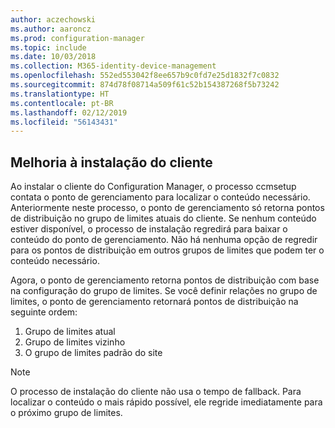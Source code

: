 ```yaml
---
author: aczechowski
ms.author: aaroncz
ms.prod: configuration-manager
ms.topic: include
ms.date: 10/03/2018
ms.collection: M365-identity-device-management
ms.openlocfilehash: 552ed553042f8ee657b9c0fd7e25d1832f7c0832
ms.sourcegitcommit: 874d78f08714a509f61c52b154387268f5b73242
ms.translationtype: HT
ms.contentlocale: pt-BR
ms.lasthandoff: 02/12/2019
ms.locfileid: "56143431"
---
```

## <a name="bkmk_ccmsetup"></a> Melhoria à instalação do cliente
<!--1358840-->

Ao instalar o cliente do Configuration Manager, o processo ccmsetup contata o ponto de gerenciamento para localizar o conteúdo necessário. Anteriormente neste processo, o ponto de gerenciamento só retorna pontos de distribuição no grupo de limites atuais do cliente. Se nenhum conteúdo estiver disponível, o processo de instalação regredirá para baixar o conteúdo do ponto de gerenciamento. Não há nenhuma opção de regredir para os pontos de distribuição em outros grupos de limites que podem ter o conteúdo necessário. 

Agora, o ponto de gerenciamento retorna pontos de distribuição com base na configuração do grupo de limites. Se você definir relações no grupo de limites, o ponto de gerenciamento retornará pontos de distribuição na seguinte ordem:
1. Grupo de limites atual  
2. Grupo de limites vizinho  
3. O grupo de limites padrão do site  

> [!Note]  
> O processo de instalação do cliente não usa o tempo de fallback. Para localizar o conteúdo o mais rápido possível, ele regride imediatamente para o próximo grupo de limites.  



